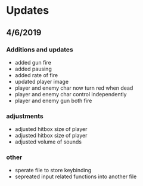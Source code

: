 # Updates


## 4/6/2019
### Additions and updates
- added gun fire
- added pausing 
- added rate of fire
- updated player image
- player and enemy char now turn red when dead
- player and enemy char control independently 
- player and enemy gun both fire

### adjustments
- adjusted hitbox size of player
- adjusted hitbox size of player
- adjusted volume of sounds

### other
- sperate file to store keybinding
- sepreated input related functions into another file

